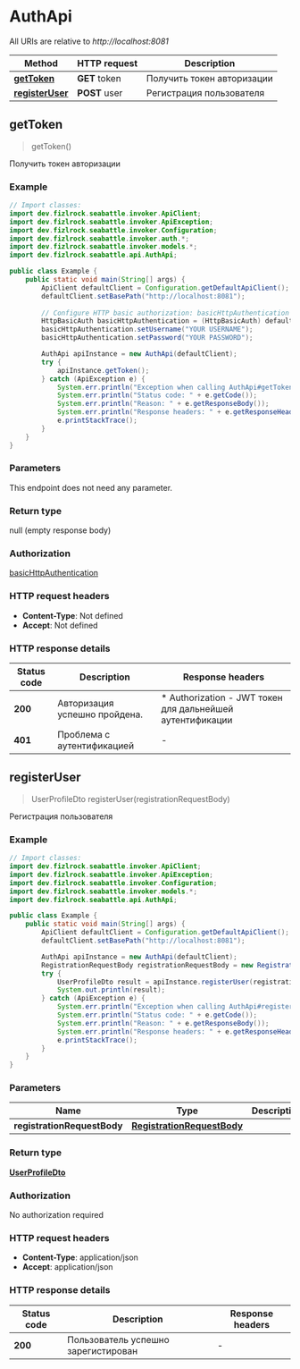 # AuthApi

All URIs are relative to *http://localhost:8081*

| Method | HTTP request | Description |
|------------- | ------------- | -------------|
| [**getToken**](AuthApi.md#getToken) | **GET** token | Получить токен авторизации  |
| [**registerUser**](AuthApi.md#registerUser) | **POST** user | Регистрация пользователя  |



## getToken

> getToken()

Получить токен авторизации 

### Example

```java
// Import classes:
import dev.fizlrock.seabattle.invoker.ApiClient;
import dev.fizlrock.seabattle.invoker.ApiException;
import dev.fizlrock.seabattle.invoker.Configuration;
import dev.fizlrock.seabattle.invoker.auth.*;
import dev.fizlrock.seabattle.invoker.models.*;
import dev.fizlrock.seabattle.api.AuthApi;

public class Example {
    public static void main(String[] args) {
        ApiClient defaultClient = Configuration.getDefaultApiClient();
        defaultClient.setBasePath("http://localhost:8081");
        
        // Configure HTTP basic authorization: basicHttpAuthentication
        HttpBasicAuth basicHttpAuthentication = (HttpBasicAuth) defaultClient.getAuthentication("basicHttpAuthentication");
        basicHttpAuthentication.setUsername("YOUR USERNAME");
        basicHttpAuthentication.setPassword("YOUR PASSWORD");

        AuthApi apiInstance = new AuthApi(defaultClient);
        try {
            apiInstance.getToken();
        } catch (ApiException e) {
            System.err.println("Exception when calling AuthApi#getToken");
            System.err.println("Status code: " + e.getCode());
            System.err.println("Reason: " + e.getResponseBody());
            System.err.println("Response headers: " + e.getResponseHeaders());
            e.printStackTrace();
        }
    }
}
```

### Parameters

This endpoint does not need any parameter.

### Return type

null (empty response body)

### Authorization

[basicHttpAuthentication](../README.md#basicHttpAuthentication)

### HTTP request headers

- **Content-Type**: Not defined
- **Accept**: Not defined


### HTTP response details
| Status code | Description | Response headers |
|-------------|-------------|------------------|
| **200** | Авторизация успешно пройдена. |  * Authorization - JWT токен для дальнейшей аутентификации <br>  |
| **401** | Проблема с аутентификацией |  -  |


## registerUser

> UserProfileDto registerUser(registrationRequestBody)

Регистрация пользователя 

### Example

```java
// Import classes:
import dev.fizlrock.seabattle.invoker.ApiClient;
import dev.fizlrock.seabattle.invoker.ApiException;
import dev.fizlrock.seabattle.invoker.Configuration;
import dev.fizlrock.seabattle.invoker.models.*;
import dev.fizlrock.seabattle.api.AuthApi;

public class Example {
    public static void main(String[] args) {
        ApiClient defaultClient = Configuration.getDefaultApiClient();
        defaultClient.setBasePath("http://localhost:8081");

        AuthApi apiInstance = new AuthApi(defaultClient);
        RegistrationRequestBody registrationRequestBody = new RegistrationRequestBody(); // RegistrationRequestBody | 
        try {
            UserProfileDto result = apiInstance.registerUser(registrationRequestBody);
            System.out.println(result);
        } catch (ApiException e) {
            System.err.println("Exception when calling AuthApi#registerUser");
            System.err.println("Status code: " + e.getCode());
            System.err.println("Reason: " + e.getResponseBody());
            System.err.println("Response headers: " + e.getResponseHeaders());
            e.printStackTrace();
        }
    }
}
```

### Parameters


| Name | Type | Description  | Notes |
|------------- | ------------- | ------------- | -------------|
| **registrationRequestBody** | [**RegistrationRequestBody**](RegistrationRequestBody.md)|  | [optional] |

### Return type

[**UserProfileDto**](UserProfileDto.md)

### Authorization

No authorization required

### HTTP request headers

- **Content-Type**: application/json
- **Accept**: application/json


### HTTP response details
| Status code | Description | Response headers |
|-------------|-------------|------------------|
| **200** | Пользователь успешно зарегистирован |  -  |

